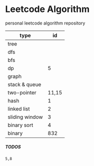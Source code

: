 # Leetcode Algorithm

 personal leetcode algorithm repository



| type           | id    |
| -------------- | ----- |
| tree           |       |
| dfs            |       |
| bfs            |       |
| dp             | 5     |
| graph          |       |
| stack & queue  |       |
| two-pointer    | 11,15 |
| hash           | 1     |
| linked list    | 2     |
| sliding window | 3     |
| binary sort    | 4     |
| binary         | 832   |



##### TODOS

```
5,8
```

